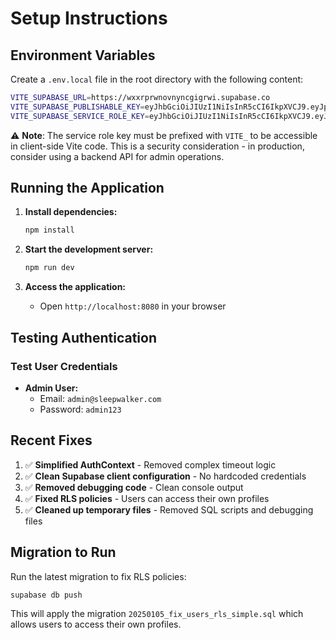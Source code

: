 # Setup Instructions

## Environment Variables

Create a `.env.local` file in the root directory with the following content:

```bash
VITE_SUPABASE_URL=https://wxxrprwnovnyncgigrwi.supabase.co
VITE_SUPABASE_PUBLISHABLE_KEY=eyJhbGciOiJIUzI1NiIsInR5cCI6IkpXVCJ9.eyJpc3MiOiJzdXBhYmFzZSIsInJlZiI6Ind4eHJwcndub3ZueW5jZ2lncndpIiwicm9sZSI6ImFub24iLCJpYXQiOjE3NjE2NDgxODEsImV4cCI6MjA3NzIyNDE4MX0.bLJNJQQs4G49tySwJKIocnL0XWSqPsxL4vWDVwjMJ5c
VITE_SUPABASE_SERVICE_ROLE_KEY=eyJhbGciOiJIUzI1NiIsInR5cCI6IkpXVCJ9.eyJpc3MiOiJzdXBhYmFzZSIsInJlZiI6Ind4eHJwcndub3ZueW5jZ2lncndpIiwicm9sZSI6InNlcnZpY2Vfcm9sZSIsImlhdCI6MTc2MTY0ODE4MSwiZXhwIjoyMDc3MjI0MTgxfQ.3sSBNq7MT_dpIVGk9OINteoUOQu9Y-8_HX1B1at-oVs
```

⚠️ **Note**: The service role key must be prefixed with `VITE_` to be accessible in client-side Vite code. This is a security consideration - in production, consider using a backend API for admin operations.

## Running the Application

1. **Install dependencies:**
   ```bash
   npm install
   ```

2. **Start the development server:**
   ```bash
   npm run dev
   ```

3. **Access the application:**
   - Open `http://localhost:8080` in your browser

## Testing Authentication

### Test User Credentials

- **Admin User:**
  - Email: `admin@sleepwalker.com`
  - Password: `admin123`

## Recent Fixes

1. ✅ **Simplified AuthContext** - Removed complex timeout logic
2. ✅ **Clean Supabase client configuration** - No hardcoded credentials
3. ✅ **Removed debugging code** - Clean console output
4. ✅ **Fixed RLS policies** - Users can access their own profiles
5. ✅ **Cleaned up temporary files** - Removed SQL scripts and debugging files

## Migration to Run

Run the latest migration to fix RLS policies:

```bash
supabase db push
```

This will apply the migration `20250105_fix_users_rls_simple.sql` which allows users to access their own profiles.
